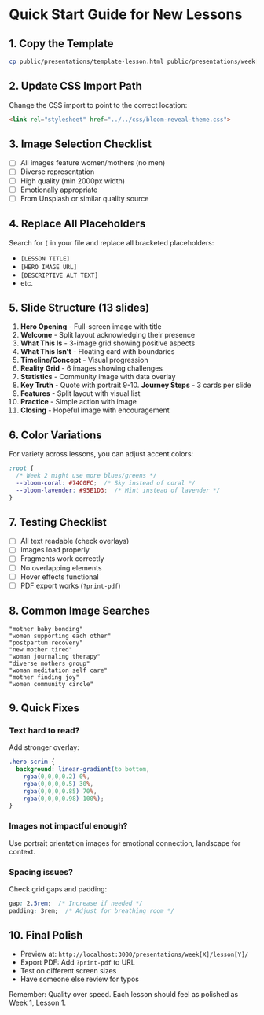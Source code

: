 # Quick Start Guide for New Lessons

## 1. Copy the Template
```bash
cp public/presentations/template-lesson.html public/presentations/week[X]/lesson[Y]/index.html
```

## 2. Update CSS Import Path
Change the CSS import to point to the correct location:
```html
<link rel="stylesheet" href="../../css/bloom-reveal-theme.css">
```

## 3. Image Selection Checklist
- [ ] All images feature women/mothers (no men)
- [ ] Diverse representation
- [ ] High quality (min 2000px width)
- [ ] Emotionally appropriate
- [ ] From Unsplash or similar quality source

## 4. Replace All Placeholders
Search for `[` in your file and replace all bracketed placeholders:
- `[LESSON TITLE]`
- `[HERO IMAGE URL]`
- `[DESCRIPTIVE ALT TEXT]`
- etc.

## 5. Slide Structure (13 slides)
1. **Hero Opening** - Full-screen image with title
2. **Welcome** - Split layout acknowledging their presence
3. **What This Is** - 3-image grid showing positive aspects
4. **What This Isn't** - Floating card with boundaries
5. **Timeline/Concept** - Visual progression
6. **Reality Grid** - 6 images showing challenges
7. **Statistics** - Community image with data overlay
8. **Key Truth** - Quote with portrait
9-10. **Journey Steps** - 3 cards per slide
11. **Features** - Split layout with visual list
12. **Practice** - Simple action with image
13. **Closing** - Hopeful image with encouragement

## 6. Color Variations
For variety across lessons, you can adjust accent colors:
```css
:root {
  /* Week 2 might use more blues/greens */
  --bloom-coral: #74C0FC;  /* Sky instead of coral */
  --bloom-lavender: #95E1D3;  /* Mint instead of lavender */
}
```

## 7. Testing Checklist
- [ ] All text readable (check overlays)
- [ ] Images load properly
- [ ] Fragments work correctly
- [ ] No overlapping elements
- [ ] Hover effects functional
- [ ] PDF export works (`?print-pdf`)

## 8. Common Image Searches
```
"mother baby bonding"
"women supporting each other"
"postpartum recovery"
"new mother tired"
"woman journaling therapy"
"diverse mothers group"
"woman meditation self care"
"mother finding joy"
"women community circle"
```

## 9. Quick Fixes

### Text hard to read?
Add stronger overlay:
```css
.hero-scrim {
  background: linear-gradient(to bottom, 
    rgba(0,0,0,0.2) 0%, 
    rgba(0,0,0,0.5) 30%, 
    rgba(0,0,0,0.85) 70%, 
    rgba(0,0,0,0.98) 100%);
}
```

### Images not impactful enough?
Use portrait orientation images for emotional connection, landscape for context.

### Spacing issues?
Check grid gaps and padding:
```css
gap: 2.5rem;  /* Increase if needed */
padding: 3rem;  /* Adjust for breathing room */
```

## 10. Final Polish
- Preview at: `http://localhost:3000/presentations/week[X]/lesson[Y]/`
- Export PDF: Add `?print-pdf` to URL
- Test on different screen sizes
- Have someone else review for typos

Remember: Quality over speed. Each lesson should feel as polished as Week 1, Lesson 1.